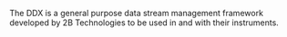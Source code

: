 The DDX is a general purpose data stream management framework developed by 2B Technologies to be used in and with their instruments.
